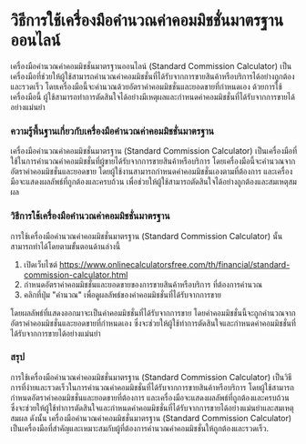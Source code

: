 วิธีการใช้เครื่องมือคำนวณค่าคอมมิชชั่นมาตรฐานออนไลน์
====================================================

เครื่องมือคำนวณค่าคอมมิชชั่นมาตรฐานออนไลน์ (Standard Commission Calculator) เป็นเครื่องมือที่ช่วยให้ผู้ใช้สามารถคำนวณค่าคอมมิชชั่นที่ได้รับจากการขายสินค้าหรือบริการได้อย่างถูกต้องและรวดเร็ว โดยเครื่องมือนี้จะคำนวณด้วยอัตราค่าคอมมิชชั่นและยอดขายที่กำหนดเอง ด้วยการใช้เครื่องมือนี้ ผู้ใช้สามารถทำการตัดสินใจได้อย่างมีเหตุผลและกำหนดค่าคอมมิชชั่นที่ได้รับจากการขายได้อย่างแม่นยำ

### ความรู้พื้นฐานเกี่ยวกับเครื่องมือคำนวณค่าคอมมิชชั่นมาตรฐาน

เครื่องมือคำนวณค่าคอมมิชชั่นมาตรฐาน (Standard Commission Calculator) เป็นเครื่องมือที่ใช้ในการคำนวณค่าคอมมิชชั่นที่ผู้ขายได้รับจากการขายสินค้าหรือบริการ โดยเครื่องมือนี้จะคำนวณจากอัตราค่าคอมมิชชั่นและยอดขาย โดยผู้ใช้งานสามารถกำหนดค่าคอมมิชชั่นเองตามที่ต้องการ และเครื่องมือจะแสดงผลลัพธ์ที่ถูกต้องและครบถ้วน เพื่อช่วยให้ผู้ใช้สามารถตัดสินใจได้อย่างถูกต้องและสมเหตุสมผล

### วิธีการใช้เครื่องมือคำนวณค่าคอมมิชชั่นมาตรฐาน

การใช้เครื่องมือคำนวณค่าคอมมิชชั่นมาตรฐาน (Standard Commission Calculator) นั้น สามารถทำได้โดยตามขั้นตอนด้านล่างนี้

1. เปิดเว็บไซต์ <https://www.onlinecalculatorsfree.com/th/financial/standard-commission-calculator.html>
2. กำหนดอัตราค่าคอมมิชชั่นและยอดขายของการขายสินค้าหรือบริการ ที่ต้องการคำนวณ
3. คลิกที่ปุ่ม "คำนวณ" เพื่อดูผลลัพธ์ของค่าคอมมิชชั่นที่ได้รับจากการขาย

โดยผลลัพธ์ที่แสดงออกมาจะเป็นค่าคอมมิชชั่นที่ได้รับจากการขาย โดยค่าคอมมิชชั่นนี้จะถูกคำนวณจากอัตราค่าคอมมิชชั่นและยอดขายที่กำหนดเอง ซึ่งจะช่วยให้ผู้ใช้ทำการตัดสินใจและกำหนดค่าคอมมิชชั่นที่ได้รับจากการขายได้อย่างแม่นยำ

### สรุป

การใช้เครื่องมือคำนวณค่าคอมมิชชั่นมาตรฐาน (Standard Commission Calculator) เป็นวิธีการที่ง่ายและรวดเร็วในการคำนวณค่าคอมมิชชั่นที่ได้รับจากการขายสินค้าหรือบริการ โดยผู้ใช้สามารถกำหนดอัตราค่าคอมมิชชั่นและยอดขายที่ต้องการ และเครื่องมือจะแสดงผลลัพธ์ที่ถูกต้องและครบถ้วน ซึ่งจะช่วยให้ผู้ใช้ทำการตัดสินใจและกำหนดค่าคอมมิชชั่นที่ได้รับจากการขายได้อย่างแม่นยำและสมเหตุสมผล ดังนั้น เครื่องมือคำนวณค่าคอมมิชชั่นมาตรฐาน (Standard Commission Calculator) เป็นเครื่องมือที่สำคัญและเหมาะสมกับผู้ที่ต้องการคำนวณค่าคอมมิชชั่นให้ถูกต้องและรวดเร็ว.